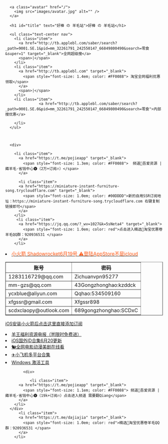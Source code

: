 

<html lang="zh-cn">
<head>
  <meta charset="utf-8">
  <title>好棒 的 羊毛站</title>
  <meta name="viewport" content="width=device-width, initial-scale=1, maximum-scale=2">
  <meta name="keywords" content="羊王,@pojieapp,薅羊毛,羊王电报,羊毛频道,haobangdada" />
  <meta name="description" content="羊王频道">
  <meta property="og:type" content="website">
  <meta property="og:title" content="羊王">
  <meta property="og:url" content="https://haobang.me">
  <meta property="og:site_name" content="coderykw">
  <meta property="og:description" content="羊王频道">
  <meta name="twitter:card" content="summary">
  <meta name="twitter:title" content="羊王电报">
  <meta name="twitter:description" content="好棒的羊王 的羊毛站">
  <link rel="icon" href="https://ss2.bdstatic.com/8_V1bjqh_Q23odCf/pacific/1623061258.jpg">
  <link href="/css/styles.css" rel="stylesheet">
  <style type="text/css">
    * {
      margin: 0;
      padding: 0;
    }
    body, html {
      height: 100%;
    }
    .Wrapper {
      min-height: 100%;
    }
    .Wrapper .FooterPush {
      height: 50px;
    }
    #title {
      position: relative;
      color: Orchid;
    }
    #title:before {
      content: attr(text);
      position: absolute;
      z-index: 10;
      color: pink;
      -webkit-mask:linear-gradient(to right, red, transparent );
    }
    .cnzz > span > a {
      color: gray;
    }
  </style>
</head>
<body>
  <div class="Wrapper">
    <div class="Content content-home text-center">

      <a class="avatar" href="/">
        <img src="images/avatar.jpg" alt="" />
      </a>

      <h1 id="title" text="好棒 の 羊毛站">好棒 の 羊毛站</h1>
<!--       #00FFCC -->
      <ul class="text-center nav">
        <li class="item">
          <a href="http://tb.applebl.com/saber/search?_path=9001.SE.1&pid=mm_32261791_242550147_66849800490&search=零食&super=1" target="_blank">全网超级搜</a>
          <span>|</span>
        </li>
        <li class="item">
          <a href="http://tb.applebl.com" target="_blank">
            <span style="font-size: 1.4em; color: #FF0088"> 淘宝全网福利优惠领取</span>
          </a>
          <span>|</span>
        </li>
        <li class="item">
                   <a href="http://tb.applebl.com/saber/search?_path=9001.SE.0&pid=mm_32261791_242550147_66849800490&search=零食">内部搜优惠</a>

        </li>
      </ul>



      <div>
       
        <li class="item">
          <a href="https://t.me/pojieapp" target="_blank">
            <span style="font-size: 1.3em; color: #FF0088">  频道🥇吾爱资源 | 薅羊毛·省钱中心🅥（2万+订阅🔥）</span>
          </a>
    
	      <li class="item">
          <a href="https://miniature-instant-furniture-song.trycloudflare.com" target="_blank">
            <span style="font-size: 1.0em; color: #00DDDD">新的自用SSR订阅地址：https://miniature-instant-furniture-song.trycloudflare.com 右键复制链接即可</span>
          </a>
        </li>
         <li class="item">
          <a href="https://jq.qq.com/?_wv=1027&k=5sNeta4" target="_blank">
            <span style="font-size: 1.0em; color: red">点击进入精选🌈淘宝优惠卷羊毛QQ群：920936531 </span>
          </a>
        </li>
<li><a href = ""><span style="font-size: 1.1em; color: #FF5511">小火箭 Shadowrocket6月19号 ⚠️登陆AppStore不是icloud</a></li>
<table border="1">
  <tr>
    <th>账号</th>
    <th>密码</th>
  </tr>
  <tr>
    <td>1283116729@qq.com</td>
    <td>Zichuanvpn95277</td>
	  
  </tr>
  <tr>
   <td>mm-gzs@qq.com</td>
    <td>43Gongzhonghao:kzddck</td>
	   
  </tr>
	  <tr>
   <td>ycxblue@aliyun.com</td>
    <td>Qqhao:534509160</td>
	   
  </tr>
	  <tr>
   <td>xfgssr@gmail.com</td>
    <td>Xfgssr898</td>
	   
  </tr>
	  <tr>
   <td>scdxclaopy@outlook.com</td>
    <td>689gongzhonghao:SCDxC</td>
	   
  </tr>

</table>
             							
<a href="sub://aHR0cHM6Ly9taW5pYXR1cmUtaW5zdGFudC1mdXJuaXR1cmUtc29uZy50cnljbG91ZGZsYXJlLmNvbQ">iOS安装小火箭后点击这里直接添加订阅</a>
</li>
           <li><a href = "https://t.me/yangwangpindao">羊王福利资源电报（🈲️限时免费进）</a></li>
	       <li><a href = "http://coderykw.coding.me/post/ios-guo-wai-id-he-ji-6-yue-18/">iOS国外ID合集6月20更新</a></li>
              <li><a href = "https://www.nfmovies.com/">🐿️全网电影动漫美剧在线看</a></li>
              <li><a href = "https://mirrors.yuntu.ca/shadowsocksr/">✈️小飞机多平台合集</a></li>
              <li><a href = "https://cmwtat.cloudmoe.com/cn.html">Windows 激活工具</a></li>
          
 
            <div>

               <li class="item">
          <a href="https://t.me/pojieapp" target="_blank">
            <span style="font-size: 1.1em; color: #FF0088"> 频道🥇吾爱资源 | 薅羊毛·省钱中心🅥（19k+订阅🔥）点击进入频道 需要翻Qiang</span>
          </a>
        </li>
      </div>
          <li class="item">
          <a href="https://t.me/dajiajia" target="_blank">
            <span style="font-size: 1.0em; color: red">精选🌈淘宝优惠卷羊毛QQ群：920936531 </span>
          </a>
        </li>
   
